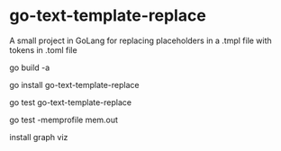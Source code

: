 # go-text-template-replace
A small project in GoLang for replacing placeholders in a .tmpl file with tokens in .toml file

go build -a

go install go-text-template-replace

go test go-text-template-replace

go test -memprofile mem.out

install graph viz
